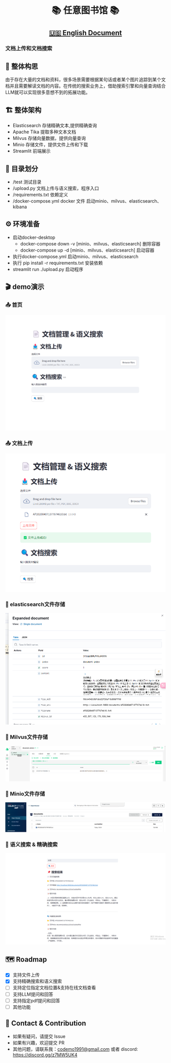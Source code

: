 <div align="center">
 <h1>📚 任意图书馆 📚</h1>
   <h2> <a href="README.md">🇺🇸 English Document</a></h2>
</div>

### 文档上传和文档搜索

## 🎯 整体构思
由于存在大量的文档和资料，很多场景需要根据某句话或者某个图片追踪到某个文档并且需要解读文档的内容。在传统的搜索业务上，借助搜索引擎和向量查询结合LLM就可以实现很多意想不到的拓展功能。

## 🏗️ 整体架构
- Elasticsearch 存储精确文本,提供精确查询
- Apache Tika 提取多种文本文档
- Milvus 存储向量数据，提供向量查询
- Minio 存储文件，提供文件上传和下载
- Streamlit 前端展示

## 📁 目录划分
- /test 测试目录
- /upload.py 文档上传与语义搜索，程序入口
- /requirements.txt 依赖定义
- /docker-compose.yml docker 文件 启动minio、milvus、elasticsearch、kibana

## ⚙️ 环境准备
- 启动docker-desktop
  - docker-compose down -v [minio、milvus、elasticsearch] 删除容器
  - docker-compose up -d [minio、milvus、elasticsearch] 启动容器
- 执行docker-compose.yml 启动minio、milvus、elasticsearch
- 执行 pip install -r requirements.txt 安装依赖
- streamlit run ./upload.py 启动程序

## 🎬 demo演示
### 📤 首页
![首页](./doc/1.png)

### 📤 文档上传
![文档上传](./doc/2.png)

### 📄 elasticsearch文件存储
![elasticsearch文件存储](./doc/3.png)

### 📄 Milvus文件存储
![Milvus文件存储](./doc/7.png)

### 📄 Minio文件存储
![Minio文件存储](./doc/4.png)

### 📄 语义搜索 & 精确搜索
![精确搜索](./doc/6.png)



## 🗺️ Roadmap
- [x] 支持文件上传
- [x] 支持精确搜索和语义搜索
- [ ] 支持定位指定文档位置&支持在线文档查看
- [ ] 支持LLM提问和回答
- [ ] 支持指定pdf提问和回答
- [ ] 其他功能

## 💬 Contact & Contribution
- 如果有疑问，请提交 Issue
- 如果有兴趣，欢迎提交 PR
- 其他问题，请联系我：codemo1991@gmail.com 或者 discord: https://discord.gg/z7MW5UK4
